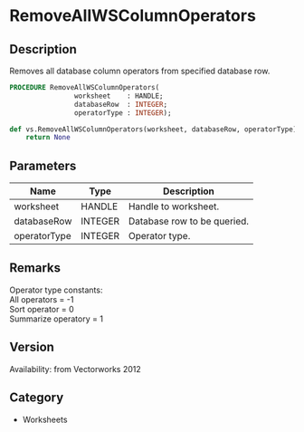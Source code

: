 # RemoveAllWSColumnOperators

## Description
Removes all database column operators from specified database row.

```pascal
PROCEDURE RemoveAllWSColumnOperators(
				worksheet    : HANDLE;
				databaseRow  : INTEGER;
				operatorType : INTEGER);
```

```python
def vs.RemoveAllWSColumnOperators(worksheet, databaseRow, operatorType):
    return None
```

## Parameters
|Name|Type|Description|
|---|---|---|
|worksheet|HANDLE|Handle to worksheet.|
|databaseRow|INTEGER|Database row to be queried.|
|operatorType|INTEGER|Operator type.|

## Remarks
Operator type constants:<BR>
All operators = -1<BR>
Sort operator = 0<BR>
Summarize operatory = 1

## Version
Availability: from Vectorworks 2012

## Category
* Worksheets

